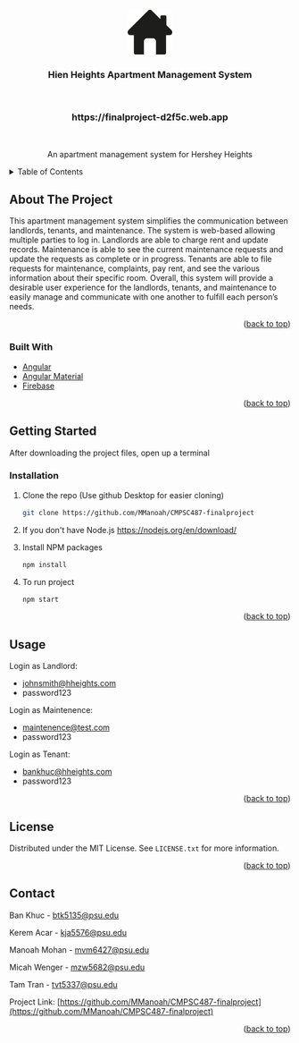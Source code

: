 <!-- PROJECT LOGO -->
<br />
<div align="center">
  <a href="https://github.com/othneildrew/Best-README-Template">
    <img src="logo.png" alt="Logo" width="80" height="80">
  </a>

  <h3 align="center">Hien Heights Apartment Management System</h3><br>
  <h3 align="center"> https://finalproject-d2f5c.web.app</h3><br>

  <p align="center">
    An apartment management system for Hershey Heights
  </p>
</div>



<!-- TABLE OF CONTENTS -->
<details>
  <summary>Table of Contents</summary>
  <ol>
    <li><a href="#about-the-project">About The Project</a></li>
    <li><a href="#getting-started">Getting Started</a></li>
    <li><a href="#license">License</a></li>
    <li><a href="#contact">Contact</a></li>
  </ol>
</details>



<!-- ABOUT THE PROJECT -->
## About The Project

This apartment management system simplifies the communication between landlords, tenants, and maintenance.
The system is web-based allowing multiple parties to log in. Landlords are able to charge rent and update records.
Maintenance is able to see the current maintenance requests and update the requests as complete or in progress.
Tenants are able to file requests for maintenance, complaints, pay rent, and see the various information about their specific room.
Overall, this system will provide a desirable user experience for the landlords, tenants, and maintenance to easily manage and communicate with one another to fulfill each person’s needs.

<p align="right">(<a href="#top">back to top</a>)</p>



### Built With

* [Angular](https://angular.io/)
* [Angular Material](https://material.angular.io/)
* [Firebase](https://firebase.google.com/)

<p align="right">(<a href="#top">back to top</a>)</p>



<!-- GETTING STARTED -->
## Getting Started

After downloading the project files, open up a terminal


### Installation

1. Clone the repo (Use github Desktop for easier cloning)
   ```sh
   git clone https://github.com/MManoah/CMPSC487-finalproject
   ```
2. If you don't have Node.js https://nodejs.org/en/download/
  
3. Install NPM packages
   ```sh
   npm install
   ```
4. To run project
   ```sh
   npm start
   ```
 
<p align="right">(<a href="#top">back to top</a>)</p>



<!-- USAGE EXAMPLES -->
## Usage

Login as Landlord:
- johnsmith@hheights.com
- password123

Login as Maintenence:
- maintenence@test.com
- password123

Login as Tenant:
- bankhuc@hheights.com
- password123

<p align="right">(<a href="#top">back to top</a>)</p>


<!-- LICENSE -->
## License

Distributed under the MIT License. See `LICENSE.txt` for more information.

<p align="right">(<a href="#top">back to top</a>)</p>



<!-- CONTACT -->
## Contact

Ban Khuc - btk5135@psu.edu

Kerem Acar - kja5576@psu.edu

Manoah Mohan - mvm6427@psu.edu

Micah Wenger - mzw5682@psu.edu

Tam Tran - tvt5337@psu.edu

Project Link: [https://github.com/MManoah/CMPSC487-finalproject](https://github.com/MManoah/CMPSC487-finalproject)

<p align="right">(<a href="#top">back to top</a>)</p>
